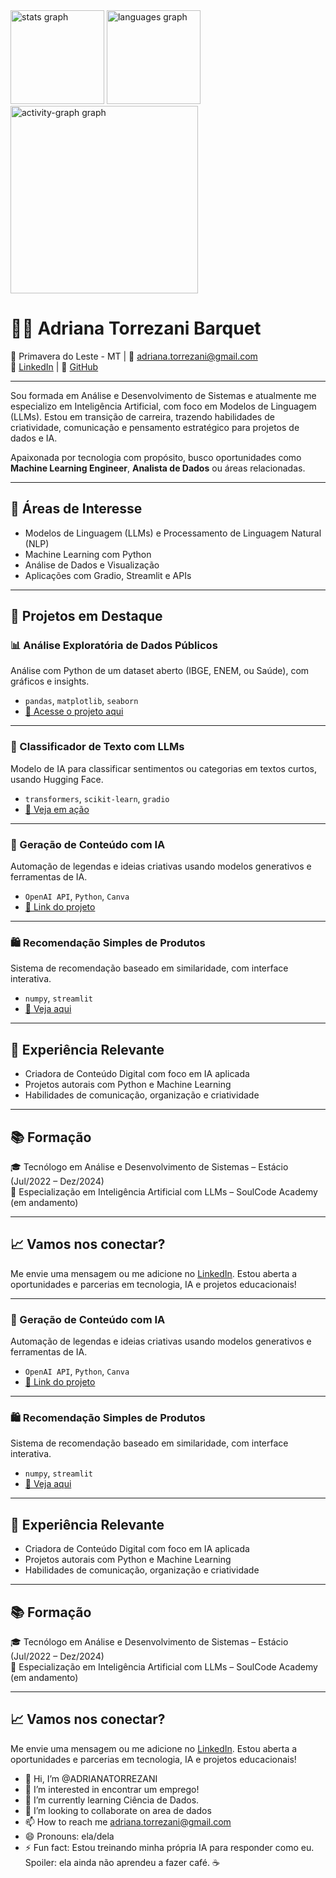 <div align="left">
  <img src="https://github-readme-stats.vercel.app/api?username=adrianatorrezani&hide_title=false&hide_rank=false&show_icons=true&include_all_commits=true&count_private=true&disable_animations=false&theme=gruvbox_light&locale=en&hide_border=false&order=1" height="150" alt="stats graph"  />
  <img src="https://github-readme-stats.vercel.app/api/top-langs?username=adrianatorrezani&locale=en&hide_title=false&layout=compact&card_width=320&langs_count=5&theme=gruvbox_light&hide_border=false&order=2" height="150" alt="languages graph"  />
  <img src="https://github-readme-activity-graph.vercel.app/graph?username=adrianatorrezani&radius=16&theme=gruvbox&area=true&order=5" height="300" alt="activity-graph graph"  />
</div>

###
# 👩‍💻 Adriana Torrezani Barquet

📍 Primavera do Leste - MT | 📧 adriana.torrezani@gmail.com  
🔗 [LinkedIn](https://www.linkedin.com/in/adrianatorrezanibarquet) | 🐙 [GitHub](https://github.com/ADRIANATORREZANI)

---

Sou formada em Análise e Desenvolvimento de Sistemas e atualmente me especializo em Inteligência Artificial, com foco em Modelos de Linguagem (LLMs). Estou em transição de carreira, trazendo habilidades de criatividade, comunicação e pensamento estratégico para projetos de dados e IA.

Apaixonada por tecnologia com propósito, busco oportunidades como **Machine Learning Engineer**, **Analista de Dados** ou áreas relacionadas.

---

## 🧠 Áreas de Interesse
- Modelos de Linguagem (LLMs) e Processamento de Linguagem Natural (NLP)
- Machine Learning com Python
- Análise de Dados e Visualização
- Aplicações com Gradio, Streamlit e APIs

---

## 📌 Projetos em Destaque

### 📊 Análise Exploratória de Dados Públicos
Análise com Python de um dataset aberto (IBGE, ENEM, ou Saúde), com gráficos e insights.
- `pandas`, `matplotlib`, `seaborn`
- [🔗 Acesse o projeto aqui](https://github.com/ADRIANATORREZANI/projeto-analise-dados)

---

### 🤖 Classificador de Texto com LLMs
Modelo de IA para classificar sentimentos ou categorias em textos curtos, usando Hugging Face.
- `transformers`, `scikit-learn`, `gradio`
- [🔗 Veja em ação](https://github.com/ADRIANATORREZANI/classificador-texto)

---

### 🧠 Geração de Conteúdo com IA
Automação de legendas e ideias criativas usando modelos generativos e ferramentas de IA.
- `OpenAI API`, `Python`, `Canva`
- [🔗 Link do projeto](https://github.com/ADRIANATORREZANI/ia-conteudo)

---

### 🛍️ Recomendação Simples de Produtos
Sistema de recomendação baseado em similaridade, com interface interativa.
- `numpy`, `streamlit`
- [🔗 Veja aqui](https://github.com/ADRIANATORREZANI/recomendador-simples)

---

## 💼 Experiência Relevante

- Criadora de Conteúdo Digital com foco em IA aplicada
- Projetos autorais com Python e Machine Learning
- Habilidades de comunicação, organização e criatividade

---

## 📚 Formação

🎓 Tecnólogo em Análise e Desenvolvimento de Sistemas – Estácio (Jul/2022 – Dez/2024)  
📘 Especialização em Inteligência Artificial com LLMs – SoulCode Academy (em andamento)

---

## 📈 Vamos nos conectar?

Me envie uma mensagem ou me adicione no [LinkedIn](https://www.linkedin.com/in/adrianatorrezanibarquet). Estou aberta a oportunidades e parcerias em tecnologia, IA e projetos educacionais!



---

### 🧠 Geração de Conteúdo com IA
Automação de legendas e ideias criativas usando modelos generativos e ferramentas de IA.
- `OpenAI API`, `Python`, `Canva`
- [🔗 Link do projeto](https://github.com/ADRIANATORREZANI/ia-conteudo)

---

### 🛍️ Recomendação Simples de Produtos
Sistema de recomendação baseado em similaridade, com interface interativa.
- `numpy`, `streamlit`
- [🔗 Veja aqui](https://github.com/ADRIANATORREZANI/recomendador-simples)

---

## 💼 Experiência Relevante

- Criadora de Conteúdo Digital com foco em IA aplicada
- Projetos autorais com Python e Machine Learning
- Habilidades de comunicação, organização e criatividade

---

## 📚 Formação

🎓 Tecnólogo em Análise e Desenvolvimento de Sistemas – Estácio (Jul/2022 – Dez/2024)  
📘 Especialização em Inteligência Artificial com LLMs – SoulCode Academy (em andamento)

---

## 📈 Vamos nos conectar?

Me envie uma mensagem ou me adicione no [LinkedIn](https://www.linkedin.com/in/adrianatorrezanibarquet). Estou aberta a oportunidades e parcerias em tecnologia, IA e projetos educacionais!




- 👋 Hi, I’m @ADRIANATORREZANI
- 👀 I’m interested in encontrar um emprego!
- 🌱 I’m currently learning Ciência de Dados.
- 💞️ I’m looking to collaborate on area de dados
- 📫 How to reach me adriana.torrezani@gmail.com
- 😄 Pronouns: ela/dela
- ⚡ Fun fact: Estou treinando minha própria IA para responder como eu. Spoiler: ela ainda não aprendeu a fazer café. ☕

<!---
ADRIANATORREZANI/ADRIANATORREZANI is a ✨ special ✨ repository because its `README.md` (this file) appears on your GitHub profile.
You can click the Preview link to take a look at your changes.
--->
